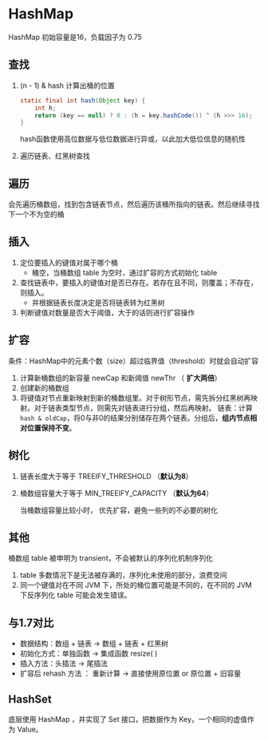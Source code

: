 # HashMap

HashMap 初始容量是16，负载因子为 0.75

## 查找

1. (n - 1) & hash 计算出桶的位置

    ```java
    static final int hash(Object key) {
        int h;
        return (key == null) ? 0 : (h = key.hashCode()) ^ (h >>> 16);
    }
    ```

    hash函数使用高位数据与低位数据进行异或，以此加大低位信息的随机性

2. 遍历链表、红黑树查找

## 遍历

会先遍历桶数组，找到包含链表节点，然后遍历该桶所指向的链表。然后继续寻找下一个不为空的桶

## 插入

1. 定位要插入的键值对属于哪个桶
    - 桶空，当桶数组 table 为空时，通过扩容的方式初始化 table
2. 查找链表中，要插入的键值对是否已存在。若存在且不同，则覆盖；不存在，则插入。
    - 并根据链表长度决定是否将链表转为红黑树
3. 判断键值对数量是否大于阈值，大于的话则进行扩容操作

## 扩容

条件：HashMap中的元素个数（size）超过临界值（threshold）时就会自动扩容

1. 计算新桶数组的新容量 newCap 和新阈值 newThr （ **扩大两倍**）
2. 创建新的桶数组
3. 将键值对节点重新映射到新的桶数组里。对于树形节点，需先拆分红黑树再映射。对于链表类型节点，则需先对链表进行分组，然后再映射。
    链表：计算`hash & oldCap`，将0与非0的结果分别储存在两个链表。分组后，**组内节点相对位置保持不变**。




## 树化

1. 链表长度大于等于 TREEIFY_THRESHOLD （**默认为8**）
2. 桶数组容量大于等于 MIN_TREEIFY_CAPACITY （**默认为64**）
   
    当桶数组容量比较小时， 优先扩容，避免一些列的不必要的树化



## 其他

桶数组 table 被申明为 transient，不会被默认的序列化机制序列化

1. table 多数情况下是无法被存满的，序列化未使用的部分，浪费空间
2. 同一个键值对在不同 JVM 下，所处的桶位置可能是不同的，在不同的 JVM 下反序列化 table 可能会发生错误。



## 与1.7对比

- 数据结构：数组 + 链表 -> 数组 + 链表 + 红黑树
- 初始化方式：单独函数 -> 集成函数 resize( )
- 插入方法：头插法 -> 尾插法
- 扩容后 rehash 方法 ： 重新计算 -> 直接使用原位置 or 原位置 + 旧容量



## HashSet

底层使用 HashMap ，并实现了 Set 接口，把数据作为 Key，一个相同的虚值作为 Value。